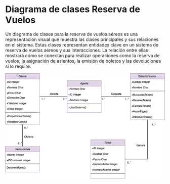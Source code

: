 # Diagrama de clases Reserva de Vuelos

Un diagrama de clases para la reserva de vuelos aéreos es una representación visual que muestra las clases principales y sus relaciones en el sistema. Estas clases representan entidades clave en un sistema de reserva de vuelos aéreos y sus interacciones. La relación entre ellas mostrará cómo se conectan para realizar operaciones como la reserva de vuelos, la asignación de asientos, la emisión de boletos y las devoluciones si lo require.

<p align="center">

![DiagramaClases](https://github.com/nicholelouis/ETS/blob/main/Tema2/DiagramaClases/img/reserva_vuelos.drawio.png?raw=true)

</p>